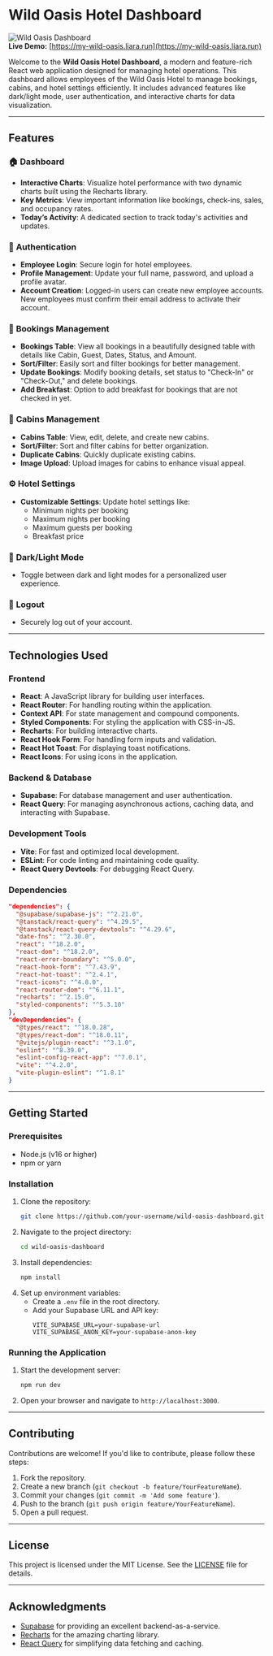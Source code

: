 # Wild Oasis Hotel Dashboard

![Wild Oasis Dashboard](https://my-wild-oasis.liara.run)  
**Live Demo:** [https://my-wild-oasis.liara.run](https://my-wild-oasis.liara.run)

Welcome to the **Wild Oasis Hotel Dashboard**, a modern and feature-rich React web application designed for managing hotel operations. This dashboard allows employees of the Wild Oasis Hotel to manage bookings, cabins, and hotel settings efficiently. It includes advanced features like dark/light mode, user authentication, and interactive charts for data visualization.

---

## Features

### 🏠 **Dashboard**
- **Interactive Charts**: Visualize hotel performance with two dynamic charts built using the Recharts library.
- **Key Metrics**: View important information like bookings, check-ins, sales, and occupancy rates.
- **Today’s Activity**: A dedicated section to track today's activities and updates.

### 🔐 **Authentication**
- **Employee Login**: Secure login for hotel employees.
- **Profile Management**: Update your full name, password, and upload a profile avatar.
- **Account Creation**: Logged-in users can create new employee accounts. New employees must confirm their email address to activate their account.

### 📅 **Bookings Management**
- **Bookings Table**: View all bookings in a beautifully designed table with details like Cabin, Guest, Dates, Status, and Amount.
- **Sort/Filter**: Easily sort and filter bookings for better management.
- **Update Bookings**: Modify booking details, set status to "Check-In" or "Check-Out," and delete bookings.
- **Add Breakfast**: Option to add breakfast for bookings that are not checked in yet.

### 🏡 **Cabins Management**
- **Cabins Table**: View, edit, delete, and create new cabins.
- **Sort/Filter**: Sort and filter cabins for better organization.
- **Duplicate Cabins**: Quickly duplicate existing cabins.
- **Image Upload**: Upload images for cabins to enhance visual appeal.

### ⚙️ **Hotel Settings**
- **Customizable Settings**: Update hotel settings like:
  - Minimum nights per booking
  - Maximum nights per booking
  - Maximum guests per booking
  - Breakfast price

### 🌙 **Dark/Light Mode**
- Toggle between dark and light modes for a personalized user experience.

### 🚪 **Logout**
- Securely log out of your account.

---

## Technologies Used

### Frontend
- **React**: A JavaScript library for building user interfaces.
- **React Router**: For handling routing within the application.
- **Context API**: For state management and compound components.
- **Styled Components**: For styling the application with CSS-in-JS.
- **Recharts**: For building interactive charts.
- **React Hook Form**: For handling form inputs and validation.
- **React Hot Toast**: For displaying toast notifications.
- **React Icons**: For using icons in the application.

### Backend & Database
- **Supabase**: For database management and user authentication.
- **React Query**: For managing asynchronous actions, caching data, and interacting with Supabase.

### Development Tools
- **Vite**: For fast and optimized local development.
- **ESLint**: For code linting and maintaining code quality.
- **React Query Devtools**: For debugging React Query.

### Dependencies
```json
"dependencies": {
  "@supabase/supabase-js": "^2.21.0",
  "@tanstack/react-query": "^4.29.5",
  "@tanstack/react-query-devtools": "^4.29.6",
  "date-fns": "^2.30.0",
  "react": "^18.2.0",
  "react-dom": "^18.2.0",
  "react-error-boundary": "^5.0.0",
  "react-hook-form": "^7.43.9",
  "react-hot-toast": "^2.4.1",
  "react-icons": "^4.8.0",
  "react-router-dom": "^6.11.1",
  "recharts": "^2.15.0",
  "styled-components": "^5.3.10"
},
"devDependencies": {
  "@types/react": "^18.0.28",
  "@types/react-dom": "^18.0.11",
  "@vitejs/plugin-react": "^3.1.0",
  "eslint": "^8.39.0",
  "eslint-config-react-app": "^7.0.1",
  "vite": "^4.2.0",
  "vite-plugin-eslint": "^1.8.1"
}
```

---

## Getting Started

### Prerequisites
- Node.js (v16 or higher)
- npm or yarn

### Installation
1. Clone the repository:
   ```bash
   git clone https://github.com/your-username/wild-oasis-dashboard.git
   ```
2. Navigate to the project directory:
   ```bash
   cd wild-oasis-dashboard
   ```
3. Install dependencies:
   ```bash
   npm install
   ```
4. Set up environment variables:
   - Create a `.env` file in the root directory.
   - Add your Supabase URL and API key:
     ```env
     VITE_SUPABASE_URL=your-supabase-url
     VITE_SUPABASE_ANON_KEY=your-supabase-anon-key
     ```

### Running the Application
1. Start the development server:
   ```bash
   npm run dev
   ```
2. Open your browser and navigate to `http://localhost:3000`.

---

## Contributing
Contributions are welcome! If you'd like to contribute, please follow these steps:
1. Fork the repository.
2. Create a new branch (`git checkout -b feature/YourFeatureName`).
3. Commit your changes (`git commit -m 'Add some feature'`).
4. Push to the branch (`git push origin feature/YourFeatureName`).
5. Open a pull request.

---

## License
This project is licensed under the MIT License. See the [LICENSE](LICENSE) file for details.

---

## Acknowledgments
- [Supabase](https://supabase.com) for providing an excellent backend-as-a-service.
- [Recharts](https://recharts.org/) for the amazing charting library.
- [React Query](https://tanstack.com/query) for simplifying data fetching and caching.
